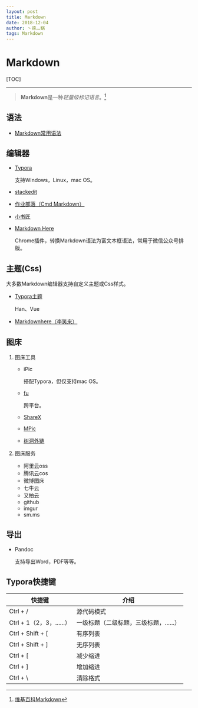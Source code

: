 ```yaml
---
layout: post
title: Markdown
date: 2018-12-04
author: 丶德灬锅
tags: Markdown
---
```


# Markdown

[TOC]

------

> **Markdown**是一种*轻量级标记语言*。[^1]

## 语法

- [Markdown常用语法](https://ouweiya.gitbooks.io/markdown/index.html)

## 编辑器

- [Typora](https://typora.io/)

  支持Windows，Linux，mac OS。

- [stackedit](https://stackedit.io/)

- [作业部落（Cmd Markdown）](https://www.zybuluo.com/mdeditor)

- [小书匠](http://soft.xiaoshujiang.com/)

- [Markdown Here](https://chrome.google.com/webstore/detail/markdown-here/elifhakcjgalahccnjkneoccemfahfoa?utm_source=chrome-ntp-icon)

  Chrome插件，转换Markdown语法为富文本框语法，常用于微信公众号排版。

## 主题(Css)

大多数Markdown编辑器支持自定义主题或Css样式。

- [Typora主题](https://theme.typora.io/)

  Han、Vue

- [Markdownhere（李笑来）](https://gist.github.com/xiaolai/aa190255b7dde302d10208ae247fc9f2)

## 图床

1. 图床工具

   - iPic

     搭配Typora，但仅支持mac OS。

   - [fu](https://github.com/klesh/fu/releases)

     跨平台。

   - [ShareX](https://getsharex.com/)

   - [MPic](http://mpic.lzhaofu.cn/)

   - [树洞外链](https://yun.aoaoao.me/)

2. 图床服务

   - 阿里云oss
   - 腾讯云cos
   - 微博图床
   - 七牛云
   - 又拍云
   - github
   - imgur
   - sm.ms

## 导出

- Pandoc

  支持导出Word，PDF等等。

## Typora快捷键

| 快捷键                   | 介绍                                   |
| ------------------------ | -------------------------------------- |
| Ctrl + /                 | 源代码模式                             |
| Ctrl + 1（2，3，......） | 一级标题（二级标题，三级标题，......） |
| Ctrl + Shift + [         | 有序列表                               |
| Ctrl + Shift + ]         | 无序列表                               |
| Ctrl + [                 | 减少缩进                               |
| Ctrl + ]                 | 增加缩进                               |
| Ctrl + \                 | 清除格式                               |

[^1]: [维基百科Markdown](https://zh.wikipedia.org/wiki/Markdown)